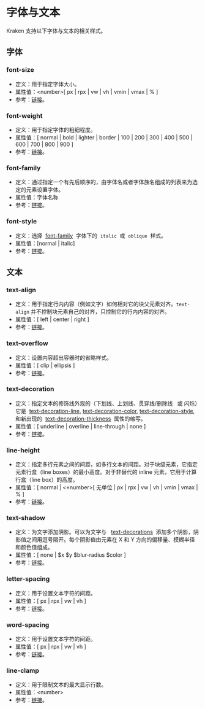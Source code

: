 # 字体与文本

Kraken 支持以下字体与文本的相关样式。

## 字体

### font-size

- 定义：用于指定字体大小。
- 属性值：\<number>[ px | rpx | vw | vh | vmin | vmax | % ]
- 参考：[链接](https://developer.mozilla.org/zh-CN/docs/Web/CSS/font-size)。

### font-weight

- 定义：用于指定字体的粗细程度。
- 属性值：[ normal | bold | lighter | border | 100 | 200 | 300 | 400 | 500 | 600 | 700 | 800 | 900 ]
- 参考：[链接](https://developer.mozilla.org/zh-CN/docs/Web/CSS/font-weight)。

### font-family

- 定义：通过指定一个有先后顺序的，由字体名或者字体族名组成的列表来为选定的元素设置字体。
- 属性值：字体名称
- 参考：[链接](https://developer.mozilla.org/zh-CN/docs/Web/CSS/font-family)。

### font-style

- 定义：选择  [font-family](https://developer.mozilla.org/zh-CN/docs/Web/CSS/font-family)  字体下的  `italic`  或  `oblique`  样式。
- 属性值：[normal | italic]
- 参考：[链接](https://developer.mozilla.org/zh-CN/docs/Web/CSS/font-style)。

## 文本

### text-align

- 定义：用于指定行内内容（例如文字）如何相对它的块父元素对齐。`text-align` 并不控制块元素自己的对齐，只控制它的行内内容的对齐。
- 属性值：[ left | center | right ]
- 参考：[链接](https://developer.mozilla.org/zh-CN/docs/Web/CSS/text-align)。

### text-overflow

- 定义：设置内容超出容器时的省略样式。
- 属性值：[ clip | ellipsis ]
- 参考：[链接](https://developer.mozilla.org/zh-CN/docs/Web/CSS/text-overflow)。

### text-decoration

- 定义：指定文本的修饰线外观的（下划线、上划线、贯穿线/删除线   或 闪烁）它是  [text-decoration-line](https://developer.mozilla.org/zh-CN/docs/Web/CSS/text-decoration-line), [text-decoration-color](https://developer.mozilla.org/zh-CN/docs/Web/CSS/text-decoration-color), [text-decoration-style](https://developer.mozilla.org/zh-CN/docs/Web/CSS/text-decoration-style), 和新出现的  [text-decoration-thickness](https://developer.mozilla.org/zh-CN/docs/Web/CSS/text-decoration-thickness)  属性的缩写。
- 属性值：[ underline | overline | line-through | none ]
- 参考：[链接](https://developer.mozilla.org/zh-CN/docs/Web/CSS/text-decoration)。

### line-height

- 定义：指定多行元素之间的间距，如多行文本的间距。对于块级元素，它指定元素行盒（line boxes）的最小高度。对于非替代的 inline 元素，它用于计算行盒（line box）的高度。
- 属性值：[ normal | <±number>[ 无单位 | px | rpx | vw | vh | vmin | vmax | % ]
- 参考：[链接](https://developer.mozilla.org/zh-CN/docs/Web/CSS/line-height)。

### text-shadow

- 定义：为文字添加阴影。可以为文字与   [text-decorations](https://developer.mozilla.org/zh-CN/docs/Web/CSS/text-shadow)  添加多个阴影，阴影值之间用逗号隔开。每个阴影值由元素在 X 和 Y 方向的偏移量、模糊半径和颜色值组成。
- 属性值：[ none | \$x \$y \$blur-radius \$color ]
- 参考：[链接](https://developer.mozilla.org/zh-CN/docs/Web/CSS/text-shadow)。

### letter-spacing

- 定义：用于设置文本字符的间距。
- 属性值：[ px | rpx | vw | vh ]
- 参考：[链接](https://developer.mozilla.org/zh-CN/docs/Web/CSS/letter-spacing)。

### word-spacing

- 定义：用于设置文本字符的间距。
- 属性值：[ px | rpx | vw | vh ]
- 参考：[链接](https://developer.mozilla.org/zh-CN/docs/Web/CSS/word-spacing)。

### line-clamp

- 定义：用于限制文本的最大显示行数。
- 属性值：\<number>
- 参考：[链接](https://developer.mozilla.org/zh-CN/docs/Web/CSS/line-clamp)。
